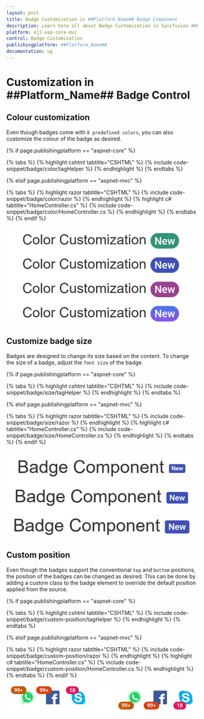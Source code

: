```yaml
---
layout: post
title: Badge Customization in ##Platform_Name## Badge Component
description: Learn here all about Badge Customization in Syncfusion ##Platform_Name## Badge component of Syncfusion Essential JS 2 and more.
platform: ej2-asp-core-mvc
control: Badge Customization
publishingplatform: ##Platform_Name##
documentation: ug
---
```


# Customization in ##Platform_Name## Badge Control

## Colour customization

Even though badges come with `8 predefined colors`, you can also customize the colour of the badge as desired.

{% if page.publishingplatform == "aspnet-core" %}

{% tabs %}
{% highlight cshtml tabtitle="CSHTML" %}
{% include code-snippet/badge/color/tagHelper %}
{% endhighlight %}
{% endtabs %}

{% elsif page.publishingplatform == "aspnet-mvc" %}

{% tabs %}
{% highlight razor tabtitle="CSHTML" %}
{% include code-snippet/badge/color/razor %}
{% endhighlight %}
{% highlight c# tabtitle="HomeController.cs" %}
{% include code-snippet/badge/color/HomeController.cs %}
{% endhighlight %}
{% endtabs %}
{% endif %}


![Badge Color Customization](../images/colorcustom.PNG)

## Customize badge size

Badges are designed to change its size based on the content. To change the size of a badge, adjust the `font size` of the badge.

{% if page.publishingplatform == "aspnet-core" %}

{% tabs %}
{% highlight cshtml tabtitle="CSHTML" %}
{% include code-snippet/badge/size/tagHelper %}
{% endhighlight %}
{% endtabs %}

{% elsif page.publishingplatform == "aspnet-mvc" %}

{% tabs %}
{% highlight razor tabtitle="CSHTML" %}
{% include code-snippet/badge/size/razor %}
{% endhighlight %}
{% highlight c# tabtitle="HomeController.cs" %}
{% include code-snippet/badge/size/HomeController.cs %}
{% endhighlight %}
{% endtabs %}
{% endif %}


![Badge Size Customization](../images/badgecustom.PNG)

## Custom position

Even though the badges support the conventional `top` and `bottom` positions, the position of the badges can be changed as desired. This can be done by adding a custom class to the badge element to override the default position applied from the source.

{% if page.publishingplatform == "aspnet-core" %}

{% tabs %}
{% highlight cshtml tabtitle="CSHTML" %}
{% include code-snippet/badge/custom-position/tagHelper %}
{% endhighlight %}
{% endtabs %}

{% elsif page.publishingplatform == "aspnet-mvc" %}

{% tabs %}
{% highlight razor tabtitle="CSHTML" %}
{% include code-snippet/badge/custom-position/razor %}
{% endhighlight %}
{% highlight c# tabtitle="HomeController.cs" %}
{% include code-snippet/badge/custom-position/HomeController.cs %}
{% endhighlight %}
{% endtabs %}
{% endif %}

![Badge Position](../images/custompos.PNG)
